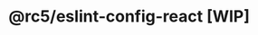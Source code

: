 # @rc5/eslint-config-react [WIP]

<!--
<p style="display:flex;">
  <img  style="margin-right: 4px;" src="https://img.shields.io/npm/v/@rc5/eslint-config-react" alt="NPM Version" />
  <img  style="margin-right: 4px;" src="https://img.shields.io/npm/dm/@rc5/eslint-config-react.svg" alt="NPM Downloads" />
  <img  style="margin-right: 4px;" src="https://img.shields.io/npm/l/@rc5/eslint-config-react" alt="License">
  <img  style="margin-right: 4px;" src="https://img.shields.io/bundlephobia/minzip/@rc5/eslint-config-react" alt="npm bundle size (scoped)" >
</p>

React 规则集的整合，请参考下面的规则

## 安装

```sh
$ pnpm add -D @rc5/eslint-config-react
```

## 使用

**.eslintrc.js**

```js
module.exports = {
  extends: ["@rc5/react"],
};
```

```json
{
  "scripts": {
    "lint": "eslint . --ext .tsx,.ts" // or eslint .
  }
}
```

## 规则集

```sh
- "@rc5/core"
- "plugin:react/recommended"
- "plugin:react-hooks/recommended"
- "plugin:jsx-a11y/recommended"
- "plugin:prettier/recommended"
``` -->
